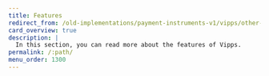 ```yaml
---
title: Features
redirect_from: /old-implementations/payment-instruments-v1/vipps/other-features
card_overview: true
description: |
  In this section, you can read more about the features of Vipps.
permalink: /:path/
menu_order: 1300
---
```

